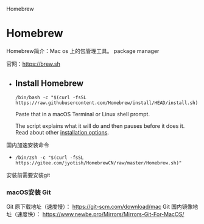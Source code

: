 Homebrew

# Homebrew 

Homebrew简介：Mac os 上的包管理工具。   package manager

官网：https://brew.sh

- ## Install Homebrew

  ```
  /bin/bash -c "$(curl -fsSL https://raw.githubusercontent.com/Homebrew/install/HEAD/install.sh)"
  ```

  Paste that in a macOS Terminal or Linux shell prompt.

  The script explains what it will do and then pauses before it does it. Read about other [installation options](https://docs.brew.sh/Installation).

国内加速安装命令

- ```
  /bin/zsh -c "$(curl -fsSL https://gitee.com/jyotish/HomebrewCN/raw/master/Homebrew.sh)"
  ```

安装前需要安装git

###  macOS安装 Git

Git 原下载地址（速度慢）： https://git-scm.com/download/mac
Git 国内镜像地址（速度快）： https://www.newbe.pro/Mirrors/Mirrors-Git-For-MacOS/

